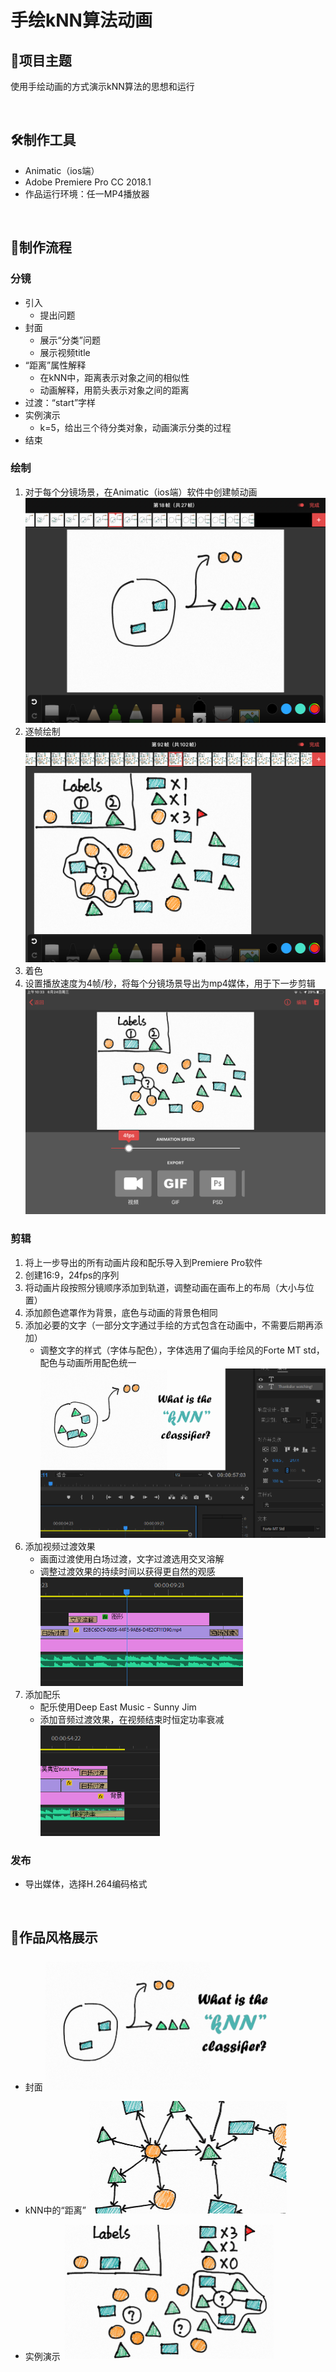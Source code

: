 # 手绘kNN算法动画

## 🎈项目主题

使用手绘动画的方式演示kNN算法的思想和运行

<br>

## 🛠制作工具

+ Animatic（ios端）
+ Adobe Premiere Pro CC 2018.1
+ 作品运行环境：任一MP4播放器

<br>

## 📄制作流程

### 分镜

+ 引入
  + 提出问题
+ 封面
  + 展示“分类”问题
  + 展示视频title
+ “距离”属性解释
  + 在kNN中，距离表示对象之间的相似性
  + 动画解释，用箭头表示对象之间的距离
+ 过渡：“start”字样
+ 实例演示
  + k=5，给出三个待分类对象，动画演示分类的过程
+ 结束

### 绘制

1. 对于每个分镜场景，在Animatic（ios端）软件中创建帧动画
   <img src="README.assets/IMG_0677.PNG" alt="IMG_0677" style="zoom:67%;" />
2. 逐帧绘制
   <img src="README.assets/IMG_0676.PNG" alt="IMG_0676" style="zoom:67%;" />
3. 着色
4. 设置播放速度为4帧/秒，将每个分镜场景导出为mp4媒体，用于下一步剪辑
   <img src="README.assets/IMG_0678.PNG" alt="IMG_0678" style="zoom:67%;" />

### 剪辑

1. 将上一步导出的所有动画片段和配乐导入到Premiere Pro软件
2. 创建16:9，24fps的序列
3. 将动画片段按照分镜顺序添加到轨道，调整动画在画布上的布局（大小与位置）
4. 添加颜色遮罩作为背景，底色与动画的背景色相同
5. 添加必要的文字（一部分文字通过手绘的方式包含在动画中，不需要后期再添加）
   + 调整文字的样式（字体与配色），字体选用了偏向手绘风的Forte MT std，配色与动画所用配色统一
     <img src="README.assets/image-20200624103816361.png" alt="image-20200624103816361" style="zoom:67%;" />
6. 添加视频过渡效果
   + 画面过渡使用白场过渡，文字过渡选用交叉溶解
   + 调整过渡效果的持续时间以获得更自然的观感
     <img src="README.assets/image-20200624103855815.png" alt="image-20200624103855815" style="zoom: 67%;" />
7. 添加配乐
   + 配乐使用Deep East Music - Sunny Jim
   + 添加音频过渡效果，在视频结束时恒定功率衰减
     <img src="README.assets/image-20200624103918998.png" alt="image-20200624103918998" style="zoom:67%;" />

### 发布

+ 导出媒体，选择H.264编码格式

<br>

## 🎨作品风格展示

+ 封面
  <img src="README.assets/image-20200624100311626.png" alt="image-20200624100311626" style="zoom:50%;" />

+ kNN中的“距离”
  <img src="README.assets/image-20200624093631166.png" alt="image-20200624093631166" style="zoom:50%;" />

+ 实例演示
  <img src="README.assets/image-20200624100142577.png" alt="image-20200624100142577" style="zoom: 50%;" />

